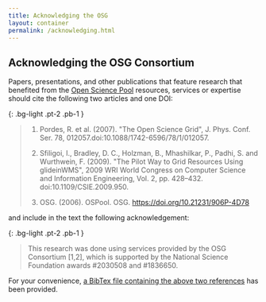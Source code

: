 ```yaml
---
title: Acknowledging the OSG
layout: container
permalink: /acknowledging.html
---
```


## Acknowledging the OSG Consortium

Papers, presentations, and other publications that feature research that benefited from the [Open Science Pool](/services/open_science_pool.html) resources, services or expertise should cite the following two articles and one DOI:

{: .bg-light .pt-2 .pb-1 }
> 1. Pordes, R. et al. (2007). "The Open Science Grid", J. Phys. Conf. Ser. 78, 012057.doi:10.1088/1742-6596/78/1/012057.
> 
> 2. Sfiligoi, I., Bradley, D. C., Holzman, B., Mhashilkar, P., Padhi, S. and Wurthwein, F. (2009). "The Pilot Way to Grid Resources Using glideinWMS", 2009 WRI World Congress on Computer Science and Information Engineering, Vol. 2, pp. 428–432. doi:10.1109/CSIE.2009.950.
> 
> 3. OSG. (2006). OSPool. OSG. https://doi.org/10.21231/906P-4D78

and include in the text the following acknowledgement:

{: .bg-light .pt-2 .pb-1 }
> This research was done using services provided by the OSG Consortium [1,2], which is supported by the National Science Foundation awards #2030508 and #1836650.

For your convenience, [a BibTex file containing the above two references](https://raw.githubusercontent.com/OSGConnect/connectbook/master/attachments/osg.bib) has been provided.
